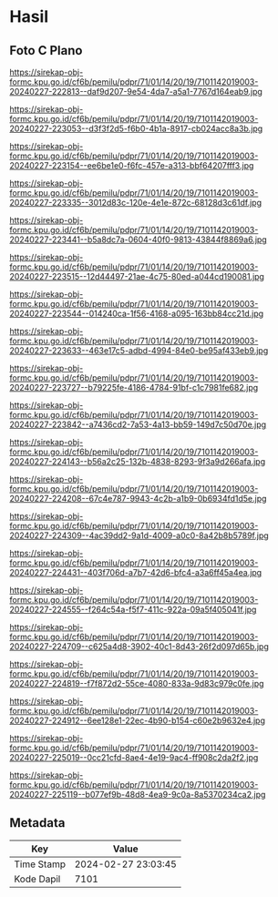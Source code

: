 # Hasil

## Foto C Plano

https://sirekap-obj-formc.kpu.go.id/cf6b/pemilu/pdpr/71/01/14/20/19/7101142019003-20240227-222813--daf9d207-9e54-4da7-a5a1-7767d164eab9.jpg

https://sirekap-obj-formc.kpu.go.id/cf6b/pemilu/pdpr/71/01/14/20/19/7101142019003-20240227-223053--d3f3f2d5-f6b0-4b1a-8917-cb024acc8a3b.jpg

https://sirekap-obj-formc.kpu.go.id/cf6b/pemilu/pdpr/71/01/14/20/19/7101142019003-20240227-223154--ee6be1e0-f6fc-457e-a313-bbf64207fff3.jpg

https://sirekap-obj-formc.kpu.go.id/cf6b/pemilu/pdpr/71/01/14/20/19/7101142019003-20240227-223335--3012d83c-120e-4e1e-872c-68128d3c61df.jpg

https://sirekap-obj-formc.kpu.go.id/cf6b/pemilu/pdpr/71/01/14/20/19/7101142019003-20240227-223441--b5a8dc7a-0604-40f0-9813-43844f8869a6.jpg

https://sirekap-obj-formc.kpu.go.id/cf6b/pemilu/pdpr/71/01/14/20/19/7101142019003-20240227-223515--12d44497-21ae-4c75-80ed-a044cd190081.jpg

https://sirekap-obj-formc.kpu.go.id/cf6b/pemilu/pdpr/71/01/14/20/19/7101142019003-20240227-223544--014240ca-1f56-4168-a095-163bb84cc21d.jpg

https://sirekap-obj-formc.kpu.go.id/cf6b/pemilu/pdpr/71/01/14/20/19/7101142019003-20240227-223633--463e17c5-adbd-4994-84e0-be95af433eb9.jpg

https://sirekap-obj-formc.kpu.go.id/cf6b/pemilu/pdpr/71/01/14/20/19/7101142019003-20240227-223727--b79225fe-4186-4784-91bf-c1c7981fe682.jpg

https://sirekap-obj-formc.kpu.go.id/cf6b/pemilu/pdpr/71/01/14/20/19/7101142019003-20240227-223842--a7436cd2-7a53-4a13-bb59-149d7c50d70e.jpg

https://sirekap-obj-formc.kpu.go.id/cf6b/pemilu/pdpr/71/01/14/20/19/7101142019003-20240227-224143--b56a2c25-132b-4838-8293-9f3a9d266afa.jpg

https://sirekap-obj-formc.kpu.go.id/cf6b/pemilu/pdpr/71/01/14/20/19/7101142019003-20240227-224208--67c4e787-9943-4c2b-a1b9-0b6934fd1d5e.jpg

https://sirekap-obj-formc.kpu.go.id/cf6b/pemilu/pdpr/71/01/14/20/19/7101142019003-20240227-224309--4ac39dd2-9a1d-4009-a0c0-8a42b8b5789f.jpg

https://sirekap-obj-formc.kpu.go.id/cf6b/pemilu/pdpr/71/01/14/20/19/7101142019003-20240227-224431--403f706d-a7b7-42d6-bfc4-a3a6ff45a4ea.jpg

https://sirekap-obj-formc.kpu.go.id/cf6b/pemilu/pdpr/71/01/14/20/19/7101142019003-20240227-224555--f264c54a-f5f7-411c-922a-09a5f405041f.jpg

https://sirekap-obj-formc.kpu.go.id/cf6b/pemilu/pdpr/71/01/14/20/19/7101142019003-20240227-224709--c625a4d8-3902-40c1-8d43-26f2d097d65b.jpg

https://sirekap-obj-formc.kpu.go.id/cf6b/pemilu/pdpr/71/01/14/20/19/7101142019003-20240227-224819--f7f872d2-55ce-4080-833a-9d83c979c0fe.jpg

https://sirekap-obj-formc.kpu.go.id/cf6b/pemilu/pdpr/71/01/14/20/19/7101142019003-20240227-224912--6ee128e1-22ec-4b90-b154-c60e2b9632e4.jpg

https://sirekap-obj-formc.kpu.go.id/cf6b/pemilu/pdpr/71/01/14/20/19/7101142019003-20240227-225019--0cc21cfd-8ae4-4e19-9ac4-ff908c2da2f2.jpg

https://sirekap-obj-formc.kpu.go.id/cf6b/pemilu/pdpr/71/01/14/20/19/7101142019003-20240227-225119--b077ef9b-48d8-4ea9-9c0a-8a5370234ca2.jpg


## Metadata

| Key        | Value               |
| ---------- | ------------------- |
| Time Stamp | 2024-02-27 23:03:45 |
| Kode Dapil | 7101                |



